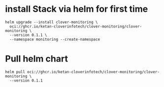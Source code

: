 # install Stack via helm for first time
```
helm upgrade --install clover-monitoring \
  oci://ghcr.io/ketan-cloverinfotech/clover-monitoring/clover-monitoring \
  --version 0.1.1 \
  --namespace monitoring --create-namespace

```
# Pull helm chart
```
helm pull oci://ghcr.io/ketan-cloverinfotech/clover-monitoring/clover-monitoring \
  --version 0.1.1
```
